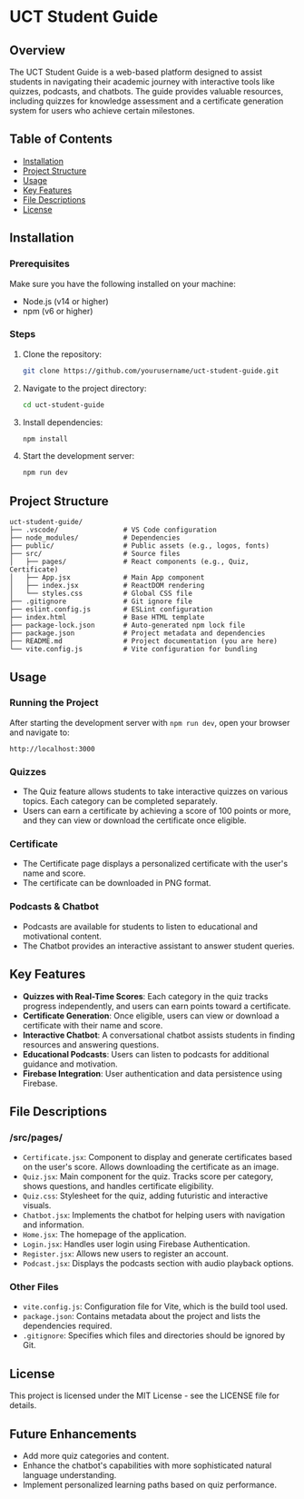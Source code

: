 # UCT Student Guide

## Overview

The UCT Student Guide is a web-based platform designed to assist students in navigating their academic journey with interactive tools like quizzes, podcasts, and chatbots. The guide provides valuable resources, including quizzes for knowledge assessment and a certificate generation system for users who achieve certain milestones.

## Table of Contents

- [Installation](#installation)
- [Project Structure](#project-structure)
- [Usage](#usage)
- [Key Features](#key-features)
- [File Descriptions](#file-descriptions)
- [License](#license)

## Installation

### Prerequisites

Make sure you have the following installed on your machine:

- Node.js (v14 or higher)
- npm (v6 or higher)

### Steps

1. Clone the repository:

   ```bash
   git clone https://github.com/yourusername/uct-student-guide.git
   ```

2. Navigate to the project directory:

   ```bash
   cd uct-student-guide
   ```

3. Install dependencies:

   ```bash
   npm install
   ```

4. Start the development server:

   ```bash
   npm run dev
   ```

## Project Structure

```
uct-student-guide/
├── .vscode/                # VS Code configuration
├── node_modules/           # Dependencies
├── public/                 # Public assets (e.g., logos, fonts)
├── src/                    # Source files
│   ├── pages/              # React components (e.g., Quiz, Certificate)
│   ├── App.jsx             # Main App component
│   ├── index.jsx           # ReactDOM rendering
│   └── styles.css          # Global CSS file
├── .gitignore              # Git ignore file
├── eslint.config.js        # ESLint configuration
├── index.html              # Base HTML template
├── package-lock.json       # Auto-generated npm lock file
├── package.json            # Project metadata and dependencies
├── README.md               # Project documentation (you are here)
└── vite.config.js          # Vite configuration for bundling
```

## Usage

### Running the Project

After starting the development server with `npm run dev`, open your browser and navigate to:

```
http://localhost:3000
```

### Quizzes

- The Quiz feature allows students to take interactive quizzes on various topics. Each category can be completed separately.
- Users can earn a certificate by achieving a score of 100 points or more, and they can view or download the certificate once eligible.

### Certificate

- The Certificate page displays a personalized certificate with the user's name and score.
- The certificate can be downloaded in PNG format.

### Podcasts & Chatbot

- Podcasts are available for students to listen to educational and motivational content.
- The Chatbot provides an interactive assistant to answer student queries.

## Key Features

- **Quizzes with Real-Time Scores**: Each category in the quiz tracks progress independently, and users can earn points toward a certificate.
- **Certificate Generation**: Once eligible, users can view or download a certificate with their name and score.
- **Interactive Chatbot**: A conversational chatbot assists students in finding resources and answering questions.
- **Educational Podcasts**: Users can listen to podcasts for additional guidance and motivation.
- **Firebase Integration**: User authentication and data persistence using Firebase.

## File Descriptions

### /src/pages/

- `Certificate.jsx`: Component to display and generate certificates based on the user's score. Allows downloading the certificate as an image.
- `Quiz.jsx`: Main component for the quiz. Tracks score per category, shows questions, and handles certificate eligibility.
- `Quiz.css`: Stylesheet for the quiz, adding futuristic and interactive visuals.
- `Chatbot.jsx`: Implements the chatbot for helping users with navigation and information.
- `Home.jsx`: The homepage of the application.
- `Login.jsx`: Handles user login using Firebase Authentication.
- `Register.jsx`: Allows new users to register an account.
- `Podcast.jsx`: Displays the podcasts section with audio playback options.

### Other Files

- `vite.config.js`: Configuration file for Vite, which is the build tool used.
- `package.json`: Contains metadata about the project and lists the dependencies required.
- `.gitignore`: Specifies which files and directories should be ignored by Git.

## License

This project is licensed under the MIT License - see the LICENSE file for details.

## Future Enhancements

- Add more quiz categories and content.
- Enhance the chatbot's capabilities with more sophisticated natural language understanding.
- Implement personalized learning paths based on quiz performance.